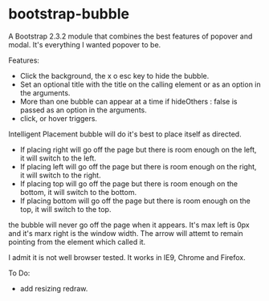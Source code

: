 bootstrap-bubble
================

A Bootstrap 2.3.2 module that combines the best features of popover and modal. It's everything I wanted popover to be.

Features:

- Click the background, the x o esc key to hide the bubble.
- Set an optional title with the title on the calling element or as an option in the arguments.
- More than one bubble can appear at a time if hideOthers : false is passed as an option in the arguments.
- click, or hover triggers.

Intelligent Placement
bubble will do it's best to place itself as directed.
- If placing right will go off the page but there is room enough on the left, it will switch to the left.
- If placing left will go off the page but there is room enough on the right, it will switch to the right.
- If placing top will go off the page but there is room enough on the bottom, it will switch to the bottom.
- If placing bottom will go off the page but there is room enough on the top, it will switch to the top.

the bubble will never go off the page when it appears. It's max left is 0px and it's marx right is the window width.
The arrow will attemt to remain pointing from the element which called it.

I admit it is not well browser tested. It works in IE9, Chrome and Firefox.

To Do:
- add resizing redraw.

